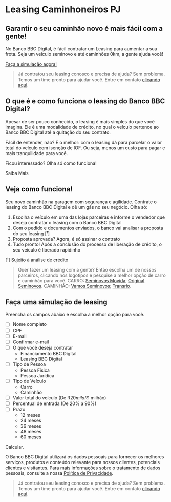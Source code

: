 # Leasing Caminhoneiros PJ

## Garantir o seu caminhão novo é mais fácil com a gente!

No Banco BBC Digital, é fácil contratar um Leasing para aumentar a sua frota. Seja um veículo seminovo e até caminhões 0km, a gente ajuda você!

[Faça a simulação agora!](https://bancobbcdigital.com.br/leasing-caminhoneiro-pj)

> Já contratou seu leasing conosco e precisa de ajuda? Sem problema. Temos um time pronto para ajudar você. Entre em contato [clicando aqui](https://bancobbcdigital.com.br/canais-atendimento).

## O que é e como funciona o leasing do Banco BBC Digital?

Apesar de ser pouco conhecido, o leasing é mais simples do que você imagina. Ele é uma modalidade de crédito, no qual o veículo pertence ao Banco BBC Digital até a quitação do seu contrato.

Fácil de entender, não? E o melhor: com o leasing dá para parcelar o valor total do veículo com isenção de IOF. Ou seja, menos um custo para pagar e mais tranquilidade para você.

Ficou interessado? Olha só como funciona!

Saiba Mais

## Veja como funciona!

Seu novo caminhão na garagem com segurança e agilidade. Contrate o leasing do Banco BBC Digital e dê um gás no seu negócio. Olha só:

1. Escolha o veículo em uma das lojas parceiras e informe o vendedor que deseja contratar o leasing com o Banco BBC Digital
2. Com o pedido e documentos enviados, o banco vai analisar a proposta do seu leasing [¹]
3. Proposta aprovada? Agora, é só assinar o contrato
4. Tudo pronto! Após a conclusão do processo de liberação de crédito, o seu veículo é liberado rapidinho

[¹] Sujeito à análise de crédito

> Quer fazer um leasing com a gente? Então escolha um de nossos parceiros, clicando nos logotipos e pesquise a melhor opção de carro e caminhão para você. CARRO: [Seminovos Movida](https://www.seminovosmovida.com.br/); [Original Seminovos](https://www.originalseminovos.com.br/seminovos). CAMINHÃO: [Vamos Seminovos](https://vamos.com.br/seminovos); [Transrio](https://transrio.com.br/).

## Faça uma simulação de leasing

Preencha os campos abaixo e escolha a melhor opção para você.

- [ ] Nome completo
- [ ] CPF
- [ ] E-mail
- [ ] Confirmar e-mail
- [ ] O que você deseja contratar
    - Financiamento BBC Digital
    - Leasing BBC Digital
- [ ] Tipo de Pessoa
    - Pessoa Física
    - Pessoa Jurídica
- [ ] Tipo de Veículo
    - Carro
    - Caminhão
- [ ] Valor total do veículo (De R$20 mil a R$1 milhão)
- [ ] Percentual de entrada (De 20% a 90%)
- [ ] Prazo
    - 12 meses
    - 24 meses
    - 36 meses
    - 48 meses
    - 60 meses

Calcular.

O Banco BBC Digital utilizará os dados pessoais para fornecer os melhores serviços, produtos e conteúdo relevante para nossos clientes, potenciais clientes e visitantes. Para mais informações sobre o tratamento de dados pessoais, consulte a nossa [Política de Privacidade](https://bancobbcdigital.com.br/PDFs/1.3.TRANSPARENCIA/01.PoliticaDePrivacidadeGeralBancoBBCDigital/Politica%20de%20Privacidade%20Geral%20Banco%20BBC%20Digital.pdf).

> Já contratou seu leasing conosco e precisa de ajuda? Sem problema. Temos um time pronto para ajudar você. Entre em contato [clicando aqui](https://bancobbcdigital.com.br/canais-atendimento).